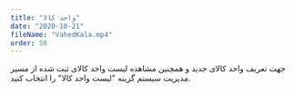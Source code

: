 ```yaml
---
title: "واحد کالا"
date: "2020-10-21"
fileName: "VahedKala.mp4"
order: 50
---
```


جهت تعریف واحد کالای جدید و همچنین مشاهده لیست واحد کالای ثبت شده از مسیر مدیریت سیستم گزینه "لیست واحد کالا" را انتخاب کنید.
